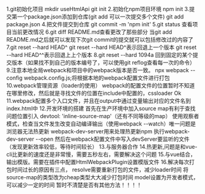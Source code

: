 1.git初始化项目
  mkdir useHtmlApi
  git init
2.初始化npm项目环境
  npm init
3.提交第一个package.json添加到仓库(git add 可以一次提交多个文件)
  git add package.json
4.把文件提交到仓库
  git commit -m 'npm init'
5.git status 查看项目当前更改情况
6.git diff README.md查看更改了那些部分
  当git add README.md之后就可以发现下次git commit的提交就可以包括修改过的内容了
7.git reset --hard HEAD^
  git reset --hard HEAD^表示回退上一个版本
  git reset --hard HEAD^^表示回退上上个版本
8.git reset --hard 1094a
  回到固定的某个提交版本（如果找不到自己的版本编号了，可以使用git reflog查看每一次的命令）  
9.注意本地全局webpack和项目中的webpack版本是否一致。
  npx webpack --config webpack.config.js;将根据本地的webpack配置文件进行打包
10.webpack管理资源（loader的使用）
  webpack的配置文件的位置暂时不知道在哪里修改，然后就是寻找文件的位置在include中配置的，cssloader Ok
11.webpack配置多个入口文件，并且在output中通过变量输出对应的文件名到index.html中
12.开发环境的搭建
  首先在生产环境中加入source map有利于查找问题位置引入 devtool: 'inline-source-map'（还有不同等级的map）
  使用观察者模式，检查当文件发生改变自动编译输出（使用webpack --watch）唯一问题是浏览器无法热更新
  webpack-dev-server用来处理热更新npm 执行webpack-dev-server --open 然后在webpack配置文件中写入devServer要监听的文件（发现更新效率较低，等待时间较长）
13.与服务器合作
14.热更新,问题是和vue-cli比更新的速度还是非常慢，需要五秒左右，需要解决这个问题
15.与vue结合，输出模版。需要在插件中配置HtmlWebpackPlugin设置模版文件
16.解决每次打包时间过长的原因有三点，
  resolve需要重新打包的文件，减少loader时间
  将source-map的类型改为cheap类型大大减少打包时间
  model设置为开发者模式，可以减少一定的时间
  暂时不清楚是否有其他方法！！！！